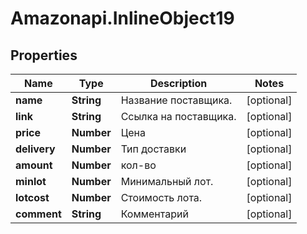 # Amazonapi.InlineObject19

## Properties

Name | Type | Description | Notes
------------ | ------------- | ------------- | -------------
**name** | **String** | Название поставщика. | [optional] 
**link** | **String** | Ссылка на поставщика. | [optional] 
**price** | **Number** | Цена | [optional] 
**delivery** | **Number** | Тип доставки | [optional] 
**amount** | **Number** | кол-во | [optional] 
**minlot** | **Number** | Минимальный лот. | [optional] 
**lotcost** | **Number** | Стоимость лота. | [optional] 
**comment** | **String** | Комментарий | [optional] 


